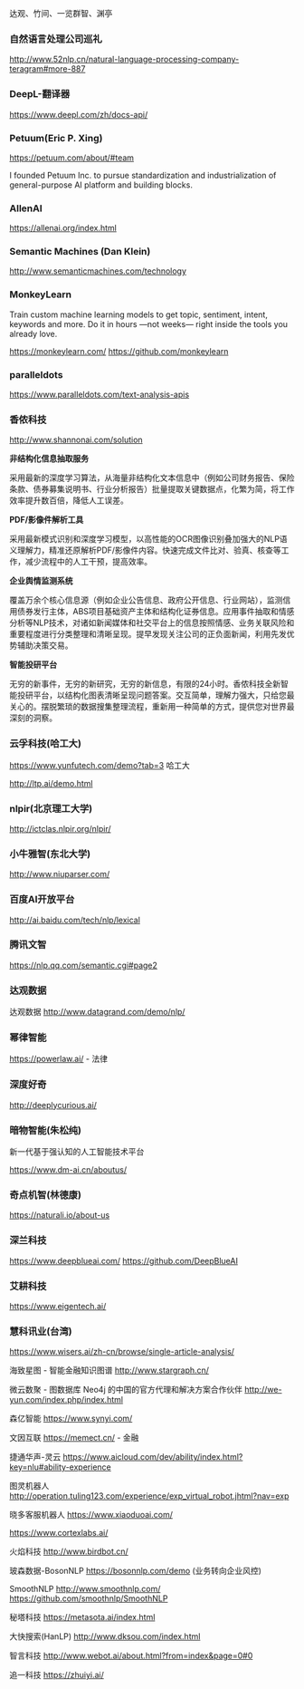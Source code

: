 达观、竹间、一览群智、渊亭

### 自然语言处理公司巡礼

<http://www.52nlp.cn/natural-language-processing-company-teragram#more-887>





### DeepL-翻译器

<https://www.deepl.com/zh/docs-api/>





### Petuum(Eric P. Xing)

<https://petuum.com/about/#team>

I founded Petuum Inc. to pursue standardization and industrialization of general-purpose AI platform and building blocks.



### AllenAI

<https://allenai.org/index.html>

### Semantic Machines (Dan Klein)

<http://www.semanticmachines.com/technology>



### MonkeyLearn

Train custom machine learning models to get topic, sentiment, intent, keywords and more.
Do it in hours —not weeks— right inside the tools you already love.

<https://monkeylearn.com/> <https://github.com/monkeylearn>



### paralleldots

<https://www.paralleldots.com/text-analysis-apis>



### 香侬科技

<http://www.shannonai.com/solution>

**非结构化信息抽取服务**

采用最新的深度学习算法，从海量非结构化文本信息中（例如公司财务报告、保险条款、债券募集说明书、行业分析报告）批量提取关键数据点，化繁为简，将工作效率提升数百倍，降低人工误差。

**PDF/影像件解析工具**

采用最新模式识别和深度学习模型，以高性能的OCR图像识别叠加强大的NLP语义理解力，精准还原解析PDF/影像件内容。快速完成文件比对、验真、核查等工作，减少流程中的人工干预，提高效率。

**企业舆情监测系统**

覆盖万余个核心信息源（例如企业公告信息、政府公开信息、行业网站），监测信用债券发行主体，ABS项目基础资产主体和结构化证券信息。应用事件抽取和情感分析等NLP技术，对诸如新闻媒体和社交平台上的信息按照情感、业务关联风险和重要程度进行分类整理和清晰呈现。提早发现关注公司的正负面新闻，利用先发优势辅助决策交易。

**智能投研平台**

无穷的新事件，无穷的新研究，无穷的新信息，有限的24小时。香侬科技全新智能投研平台，以结构化图表清晰呈现问题答案。交互简单，理解力强大，只给您最关心的。摆脱繁琐的数据搜集整理流程，重新用一种简单的方式，提供您对世界最深刻的洞察。



### 云孚科技(哈工大)

<https://www.yunfutech.com/demo?tab=3> 哈工大

<http://ltp.ai/demo.html>

### nlpir(北京理工大学)

<http://ictclas.nlpir.org/nlpir/> 



### 小牛雅智(东北大学)

<http://www.niuparser.com/>



### 百度AI开放平台

<http://ai.baidu.com/tech/nlp/lexical>



### 腾讯文智

<https://nlp.qq.com/semantic.cgi#page2>



### 达观数据

达观数据 http://www.datagrand.com/demo/nlp/



### 幂律智能

<https://powerlaw.ai/> - 法律



### 深度好奇 

http://deeplycurious.ai/



### 暗物智能(朱松纯)

新一代基于强认知的人工智能技术平台

<https://www.dm-ai.cn/aboutus/>



### 奇点机智(林德康)

https://naturali.io/about-us



### 深兰科技

<https://www.deepblueai.com/> <https://github.com/DeepBlueAI>



### 艾耕科技

<https://www.eigentech.ai/>



### 慧科讯业(台湾)

<https://www.wisers.ai/zh-cn/browse/single-article-analysis/>





海致星图 - 智能金融知识图谱 <http://www.stargraph.cn/>

微云数聚 - 图数据库 Neo4j 的中国的官方代理和解决方案合作伙伴 <http://we-yun.com/index.php/index.html>





森亿智能 https://www.synyi.com/



文因互联 <https://memect.cn/> - 金融



捷通华声-灵云 <https://www.aicloud.com/dev/ability/index.html?key=nlu#ability-experience>



图灵机器人 <http://operation.tuling123.com/experience/exp_virtual_robot.jhtml?nav=exp>



晓多客服机器人 <https://www.xiaoduoai.com/>



https://www.cortexlabs.ai/



火焰科技 http://www.birdbot.cn/



玻森数据-BosonNLP <https://bosonnlp.com/demo> (业务转向企业风控)



SmoothNLP http://www.smoothnlp.com/ <https://github.com/smoothnlp/SmoothNLP>



秘塔科技 <https://metasota.ai/index.html>



大快搜索(HanLP) <http://www.dksou.com/index.html>





智言科技 <http://www.webot.ai/about.html?from=index&page=0#0>



追一科技 https://zhuiyi.ai/








